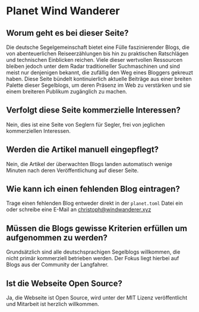 # Planet Wind Wanderer

## Worum geht es bei dieser Seite?

Die deutsche Segelgemeinschaft bietet eine Fülle faszinierender Blogs, die von abenteuerlichen Reiseerzählungen bis hin zu praktischen Ratschlägen und technischen Einblicken reichen. Viele dieser wertvollen Ressourcen bleiben jedoch unter dem Radar traditioneller Suchmaschinen und sind meist nur denjenigen bekannt, die zufällig den Weg eines Bloggers gekreuzt haben. Diese Seite bündelt kontinuierlich aktuelle Beiträge aus einer breiten Palette dieser Segelblogs, um deren Präsenz im Web zu verstärken und sie einem breiteren Publikum zugänglich zu machen.

## Verfolgt diese Seite kommerzielle Interessen?

Nein, dies ist eine Seite von Seglern für Segler, frei von jeglichen kommerziellen Interessen.

## Werden die Artikel manuell eingepflegt?

Nein, die Artikel der überwachten Blogs landen automatisch wenige Minuten nach deren Veröffentlichung auf dieser Seite.

## Wie kann ich einen fehlenden Blog eintragen?

Trage einen fehlenden Blog entweder direkt in der `planet.toml` Datei ein oder schreibe eine E-Mail an christoph@windwanderer.xyz

## Müssen die Blogs gewisse Kriterien erfüllen um aufgenommen zu werden?

Grundsätzlich sind alle deutschsprachigen Segelblogs willkommen, die nicht primär kommerziell betrieben werden. Der Fokus liegt hierbei auf Blogs  aus der Community der Langfahrer.

## Ist die Webseite Open Source?

Ja, die Webseite ist Open Source, wird unter der MIT Lizenz veröffentlicht und Mitarbeit ist herzlich willkommen.